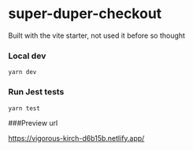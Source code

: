 # super-duper-checkout

Built with the vite starter, not used it before so thought

### Local dev

`yarn dev`

### Run Jest tests

`yarn test`

###Preview url

https://vigorous-kirch-d6b15b.netlify.app/
